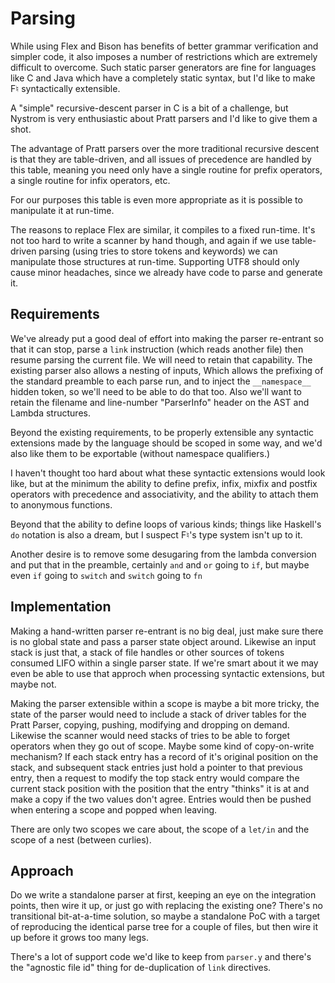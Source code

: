 # Parsing

While using Flex and Bison has benefits of better grammar verification
and simpler code, it also imposes a number of restrictions which are
extremely difficult to overcome. Such static parser generators are fine
for languages like C and Java which have a completely static syntax,
but I'd like to make F♮ syntactically extensible.

A "simple" recursive-descent parser in C is a bit of a challenge, but
Nystrom is very enthusiastic about Pratt parsers and I'd like to give
them a shot.

The advantage of Pratt parsers over the more traditional recursive descent
is that they are table-driven, and all issues of precedence are handled
by this table, meaning you need only have a single routine for prefix
operators, a single routine for infix operators, etc.

For our purposes this table is even more appropriate as it is possible
to manipulate it at run-time.

The reasons to replace Flex are similar, it compiles to a fixed run-time.
It's not too hard to write a scanner by hand though, and again if we
use table-driven parsing (using tries to store tokens and keywords)
we can manipulate those structures at run-time. Supporting UTF8 should
only cause minor headaches, since we already have code to parse and
generate it.

## Requirements

We've already put a good deal of effort into making the parser re-entrant
so that it can stop, parse a `link` instruction (which reads another
file) then resume parsing the current file. We will need to retain
that capability. The existing parser also allows a nesting of inputs,
Which allows the prefixing of the standard preamble to each parse run,
and to inject the `__namespace__` hidden token, so we'll need to be able
to do that too. Also we'll want to retain the filename and line-number
"ParserInfo" header on the AST and Lambda structures.

Beyond the existing requirements, to be properly extensible any syntactic
extensions made by the language should be scoped in some way, and we'd
also like them to be exportable (without namespace qualifiers.)

I haven't thought too hard about what these syntactic extensions would
look like, but at the minimum the ability to define prefix, infix,
mixfix and postfix operators with precedence and associativity, and the
ability to attach them to anonymous functions.

Beyond that the ability to define loops of various kinds; things like
Haskell's `do` notation is also a dream, but I suspect F♮'s type system
isn't up to it.

Another desire is to remove some desugaring from the lambda conversion
and put that in the preamble, certainly `and` and `or` going to `if`,
but maybe even `if` going to `switch` and `switch` going to `fn`

## Implementation

Making a hand-written parser re-entrant is no big deal, just make sure
there is no global state and pass a parser state object around. Likewise
an input stack is just that, a stack of file handles or other sources of
tokens consumed LIFO within a single parser state.  If we're smart about
it we may even be able to use that approch when processing syntactic
extensions, but maybe not.

Making the parser extensible within a scope is maybe a bit more tricky,
the state of the parser would need to include a stack of driver tables
for the Pratt Parser, copying, pushing, modifying and dropping on
demand. Likewise the scanner would need stacks of tries to be able
to forget operators when they go out of scope. Maybe some kind of
copy-on-write mechanism? If each stack entry has a record of it's original
position on the stack, and subsequent stack entries just hold a pointer
to that previous entry, then a request to modify the top stack entry
would compare the current stack position with the position that the entry
"thinks" it is at and make a copy if the two values don't agree.  Entries
would then be pushed when entering a scope and popped when leaving.

There are only two scopes we care about, the scope of a `let/in` and
the scope of a nest (between curlies).

## Approach

Do we write a standalone parser at first, keeping an eye on the
integration points, then wire it up, or just go with replacing the
existing one? There's no transitional bit-at-a-time solution, so maybe
a standalone PoC with a target of reproducing the identical parse tree
for a couple of files, but then wire it up before it grows too many legs.

There's a lot of support code we'd like to keep from `parser.y` and
there's the "agnostic file id" thing for de-duplication of `link`
directives.
